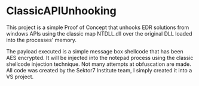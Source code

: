 # ClassicAPIUnhooking

This project is a simple Proof of Concept that unhooks EDR solutions from windows APIs using the classic map NTDLL.dll over the original DLL loaded into the processes' memory.

The payload executed is a simple message box shellcode that has been AES encrypted. It will be injected into the notepad process using the classic shellcode injection technique.
Not many attempts at obfuscation are made. All code was created by the Sektor7 Institute team, I simply created it into a VS project.
